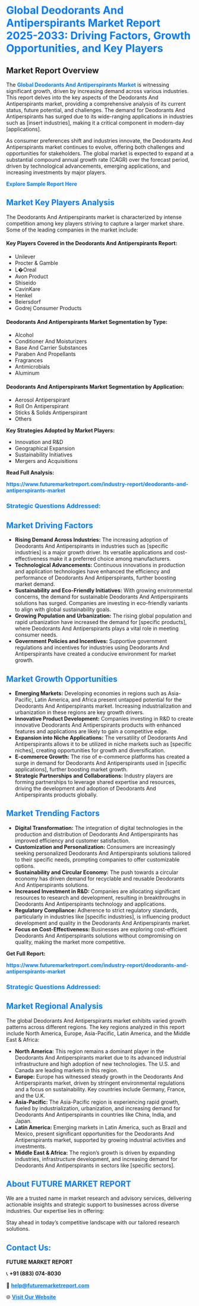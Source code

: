 <h1 style="color: #007BFF;">Global Deodorants And Antiperspirants Market Report 2025-2033: Driving Factors, Growth Opportunities, and Key Players</h1>

<section id="overview">
<h2>Market Report Overview</h2>
<p>The <a href="https://www.futuremarketreport.com/industry-report/deodorants-and-antiperspirants-market" style="color: #007BFF; text-decoration: none;"><strong>Global Deodorants And Antiperspirants Market</strong></a> is witnessing significant growth, driven by increasing demand across various industries. This report delves into the key aspects of the Deodorants And Antiperspirants market, providing a comprehensive analysis of its current status, future potential, and challenges. The demand for Deodorants And Antiperspirants has surged due to its wide-ranging applications in industries such as [insert industries], making it a critical component in modern-day [applications].</p>
<p>As consumer preferences shift and industries innovate, the Deodorants And Antiperspirants market continues to evolve, offering both challenges and opportunities for stakeholders. The global market is expected to expand at a substantial compound annual growth rate (CAGR) over the forecast period, driven by technological advancements, emerging applications, and increasing investments by major players.</p>
</section>

<section id="overview">
<p><a href="https://www.futuremarketreport.com/request-sample/reportId=34393" style="color: #007BFF; text-decoration: none;"><strong>Explore Sample Report Here</strong></a></p>
</section>

<section id="key-players">
<h2 style="color: #007BFF;">Market Key Players Analysis</h2>
<p>The Deodorants And Antiperspirants market is characterized by intense competition among key players striving to capture a larger market share. Some of the leading companies in the market include:</p>
<h4>Key Players Covered in the Deodorants And Antiperspirants Report:</h4>
<ul><li>Unilever</li><li>Procter &amp; Gamble</li><li>L�Oreal</li><li>Avon Product</li><li>Shiseido</li><li>CavinKare</li><li>Henkel</li><li>Beiersdorf</li><li>Godrej Consumer Products</li></ul>
<h4>Deodorants And Antiperspirants Market Segmentation by Type:</h4>
<ul><li>Alcohol</li><li>Conditioner And Moisturizers</li><li>Base And Carrier Substances</li><li>Paraben And Propellants</li><li>Fragrances</li><li>Antimicrobials</li><li>Aluminum</li></ul>

<h4>Deodorants And Antiperspirants Market Segmentation by Application:</h4>
<ul><li>Aerosol Antiperspirant</li><li>Roll On Antiperspirant</li><li>Sticks &amp; Solids Antiperspirant</li><li>Others</li></ul>
<p><strong>Key Strategies Adopted by Market Players:</strong></p>
<ul>
<li>Innovation and R&D</li>
<li>Geographical Expansion</li>
<li>Sustainability Initiatives</li>
<li>Mergers and Acquisitions</li>
</ul>
</section>

<section>
<p><strong>Read Full Analysis: </strong></p><a href="https://www.futuremarketreport.com/industry-report/deodorants-and-antiperspirants-market" style="color: #007BFF; text-decoration: none;"><strong>https://www.futuremarketreport.com/industry-report/deodorants-and-antiperspirants-market</strong></a>
<h3 style="color: #007BFF;">Strategic Questions Addressed:</h3>
</section>

<section id="driving-factors">
<h2 style="color: #007BFF;">Market Driving Factors</h2>
<ul>
<li><strong>Rising Demand Across Industries:</strong> The increasing adoption of Deodorants And Antiperspirants in industries such as [specific industries] is a major growth driver. Its versatile applications and cost-effectiveness make it a preferred choice among manufacturers.</li>
<li><strong>Technological Advancements:</strong> Continuous innovations in production and application technologies have enhanced the efficiency and performance of Deodorants And Antiperspirants, further boosting market demand.</li>
<li><strong>Sustainability and Eco-Friendly Initiatives:</strong> With growing environmental concerns, the demand for sustainable Deodorants And Antiperspirants solutions has surged. Companies are investing in eco-friendly variants to align with global sustainability goals.</li>
<li><strong>Growing Population and Urbanization:</strong> The rising global population and rapid urbanization have increased the demand for [specific products], where Deodorants And Antiperspirants plays a vital role in meeting consumer needs.</li>
<li><strong>Government Policies and Incentives:</strong> Supportive government regulations and incentives for industries using Deodorants And Antiperspirants have created a conducive environment for market growth.</li>
</ul>
</section>

<section id="growth-opportunities">
<h2 style="color: #007BFF;">Market Growth Opportunities</h2>
<ul>
<li><strong>Emerging Markets:</strong> Developing economies in regions such as Asia-Pacific, Latin America, and Africa present untapped potential for the Deodorants And Antiperspirants market. Increasing industrialization and urbanization in these regions are key growth drivers.</li>
<li><strong>Innovative Product Development:</strong> Companies investing in R&D to create innovative Deodorants And Antiperspirants products with enhanced features and applications are likely to gain a competitive edge.</li>
<li><strong>Expansion into Niche Applications:</strong> The versatility of Deodorants And Antiperspirants allows it to be utilized in niche markets such as [specific niches], creating opportunities for growth and diversification.</li>
<li><strong>E-commerce Growth:</strong> The rise of e-commerce platforms has created a surge in demand for Deodorants And Antiperspirants used in [specific applications], further boosting market growth.</li>
<li><strong>Strategic Partnerships and Collaborations:</strong> Industry players are forming partnerships to leverage shared expertise and resources, driving the development and adoption of Deodorants And Antiperspirants products globally.</li>
</ul>
</section>

<section id="trending-factors">
<h2 style="color: #007BFF;">Market Trending Factors</h2>
<ul>
<li><strong>Digital Transformation:</strong> The integration of digital technologies in the production and distribution of Deodorants And Antiperspirants has improved efficiency and customer satisfaction.</li>
<li><strong>Customization and Personalization:</strong> Consumers are increasingly seeking personalized Deodorants And Antiperspirants solutions tailored to their specific needs, prompting companies to offer customizable options.</li>
<li><strong>Sustainability and Circular Economy:</strong> The push towards a circular economy has driven demand for recyclable and reusable Deodorants And Antiperspirants solutions.</li>
<li><strong>Increased Investment in R&D:</strong> Companies are allocating significant resources to research and development, resulting in breakthroughs in Deodorants And Antiperspirants technology and applications.</li>
<li><strong>Regulatory Compliance:</strong> Adherence to strict regulatory standards, particularly in industries like [specific industries], is influencing product development and quality in the Deodorants And Antiperspirants market.</li>
<li><strong>Focus on Cost-Effectiveness:</strong> Businesses are exploring cost-efficient Deodorants And Antiperspirants solutions without compromising on quality, making the market more competitive.</li>
</ul>
</section>

<section>
<p><strong>Get Full Report: </strong></p><a href="https://www.futuremarketreport.com/industry-report/deodorants-and-antiperspirants-market" style="color: #007BFF; text-decoration: none;"><strong>https://www.futuremarketreport.com/industry-report/deodorants-and-antiperspirants-market</strong></a>
<h3 style="color: #007BFF;">Strategic Questions Addressed:</h3>
</section>


<section id="regional-analysis">
<h2 style="color: #007BFF;">Market Regional Analysis</h2>
<p>The global Deodorants And Antiperspirants market exhibits varied growth patterns across different regions. The key regions analyzed in this report include North America, Europe, Asia-Pacific, Latin America, and the Middle East & Africa:</p>
<ul>
<li><strong>North America:</strong> This region remains a dominant player in the Deodorants And Antiperspirants market due to its advanced industrial infrastructure and high adoption of new technologies. The U.S. and Canada are leading markets in this region.</li>
<li><strong>Europe:</strong> Europe has witnessed steady growth in the Deodorants And Antiperspirants market, driven by stringent environmental regulations and a focus on sustainability. Key countries include Germany, France, and the U.K.</li>
<li><strong>Asia-Pacific:</strong> The Asia-Pacific region is experiencing rapid growth, fueled by industrialization, urbanization, and increasing demand for Deodorants And Antiperspirants in countries like China, India, and Japan.</li>
<li><strong>Latin America:</strong> Emerging markets in Latin America, such as Brazil and Mexico, present significant opportunities for the Deodorants And Antiperspirants market, supported by growing industrial activities and investments.</li>
<li><strong>Middle East & Africa:</strong> The region’s growth is driven by expanding industries, infrastructure development, and increasing demand for Deodorants And Antiperspirants in sectors like [specific sectors].</li>
</ul>
</section>

<footer>
<h2 style="color: #007BFF;">About FUTURE MARKET REPORT</h2>
<p>We are a trusted name in market research and advisory services, delivering actionable insights and strategic support to businesses across diverse industries. Our expertise lies in offering:</p>

<p>Stay ahead in today’s competitive landscape with our tailored research solutions.</p>

<h2 style="color: #007BFF;">Contact Us:</h2>
<p><strong>FUTURE MARKET REPORT</strong></p>
<p>📞 <strong>+91 (883) 074-8030</strong></p>
<p>📧 <strong><a href="mailto:help@futuremarketreport.com" style="color: #007BFF;">help@futuremarketreport.com</a></strong></p>
<p>🌐 <strong><a href="https://www.futuremarketreport.com/" style="color: #007BFF;">Visit Our Website</a></strong></p>
</footer>